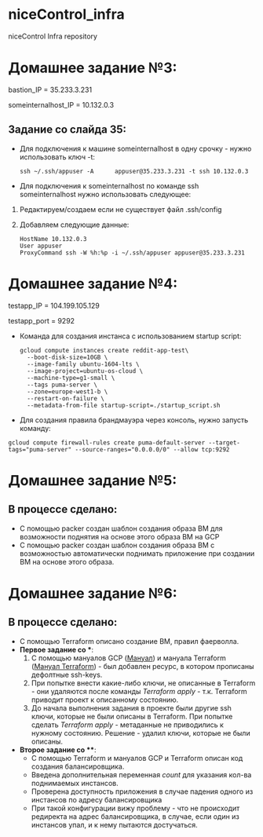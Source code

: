 
# niceControl_infra
niceControl Infra repository

# Домашнее задание №3:

bastion_IP = 35.233.3.231

someinternalhost_IP = 10.132.0.3

 
## Задание со слайда 35:

* Для подключения к машине someinternalhost в одну срочку - нужно использовать ключ -t:
    
    ```ssh ~/.ssh/appuser -A      appuser@35.233.3.231 -t ssh 10.132.0.3```
    
* Для подключения к someinternalhost по команде ssh someinternalhost нужно использовать следующее:
1. Редактируем/создаем если не существует файл .ssh/config

2. Добавляем следующие данные:

    ```Host someinternalhost
    HostName 10.132.0.3
    User appuser
    ProxyCommand ssh -W %h:%p -i ~/.ssh/appuser appuser@35.233.3.231

# Домашнее задание №4:
testapp_IP = 104.199.105.129

testapp_port = 9292

* Команда для создания инстанса с использованием startup script:

    ```
    gcloud compute instances create reddit-app-test\
      --boot-disk-size=10GB \
      --image-family ubuntu-1604-lts \
      --image-project=ubuntu-os-cloud \
      --machine-type=g1-small \
      --tags puma-server \
      --zone=europe-west1-b \
      --restart-on-failure \
      --metadata-from-file startup-script=./startup_script.sh

* Для создания правила брандмауэра через консоль, нужно запусть команду:
```
gcloud compute firewall-rules create puma-default-server --target-tags="puma-server" --source-ranges="0.0.0.0/0" --allow tcp:9292
```

# Домашнее задание №5:

## В процессе сделано:
 - С помощью packer создан шаблон создания образа ВМ для возможности поднятия на основе этого образа ВМ на GCP
- С помощью packer создан шаблон создания образа ВМ с возможностью автоматически поднимать приложение при создании ВМ на основе этого образа.



# Домашнее задание №6:

## В процессе сделано:
- С помощью Terraform описано создание ВМ, правил фаерволла.
- __Первое задание со *__: 
     1. С помощью мануалов GCP ([Мануал](https://cloud.google.com/compute/docs/instances/adding-removing-ssh-keys)) и мануала Terraform ([Мануал Terraform](https://www.terraform.io/docs/providers/google/r/compute_project_metadata.html)) - был добавлен ресурс, в котором прописаны дефолтные ssh-keys.
     2. При попытке внести какие-либо ключи, не описанные в Terraform - они удаляются после команды *Terraform apply* - т.к. Terraform приводит проект к описанному состоянию.
     3. До начала выполнения задания в проекте были другие ssh ключи, которые не были описаны в Terraform. При попытке сделать *Terraform apply*  - метаданные не приводились к нужному состоянию. Решение - удалил ключи, которые не были описаны. 
- __Второе задание со **__:
    - С помощью Terraform и мануалов GCP и Terraform описан код создания балансировщика.
    - Введена дополнительная переменная *count* для указания кол-ва поднимаемых инстансов.
    - Проверена доступность приложения в случае падения одного из инстансов по адресу балансировщика 
    - При такой конфигурации вижу проблему - что не происходит редиректа на адрес балансировщика, в случае, если один из инстансов упал, и к нему пытаются достучаться. 




